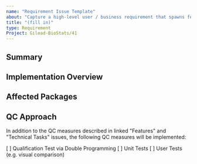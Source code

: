 ```yaml
---
name: "Requirement Issue Template"
about: "Capture a high-level user / business requirement that spawns feature & task sub-issues"
title: "(fill in)"
type: Requirement
Project: Gilead-BioStats/41
---
```

<!-- Link/assign related Feature, Bug, Technical, and Documentation sub-issues to this Requirement. -->

## Summary
<!-- High-level statement of the requirement (what & why). Consider framing as a User Requirement, e.g. "User will be able to ..." -->

## Implementation Overview
<!-- High-level description of how the requirement will be implemented. -->

## Affected Packages
<!-- Describe which packages will be changed to meet this requirement. Are there downstream effects? -->

## QC Approach
<!-- Describe how the quality of the implementation will be verified. -->

In addition to the QC measures described in linked "Features" and "Technical Tasks" issues, the following QC measures will be implemented:

[ ] Qualification Test via Double Programming
[ ] Unit Tests
[ ] User Tests (e.g. visual comparison)

